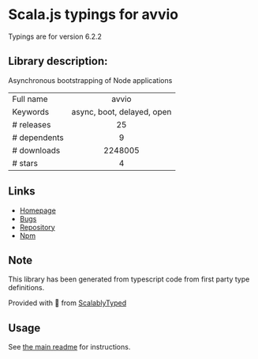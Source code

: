
# Scala.js typings for avvio

Typings are for version 6.2.2

## Library description:
Asynchronous bootstrapping of Node applications

|                    |                 |
| ------------------ | :-------------: |
| Full name          | avvio |
| Keywords           | async, boot, delayed, open |
| # releases         | 25 |
| # dependents       | 9 |
| # downloads        | 2248005 |
| # stars            | 4 |

## Links
- [Homepage](https://github.com/mcollina/avvio#readme)
- [Bugs](https://github.com/mcollina/avvio/issues)
- [Repository](https://github.com/mcollina/avvio)
- [Npm](https://www.npmjs.com/package/avvio)
    


## Note
This library has been generated from typescript code from first party type definitions.

Provided with :purple_heart: from [ScalablyTyped](https://github.com/oyvindberg/ScalablyTyped)

## Usage
See [the main readme](../../readme.md) for instructions.


